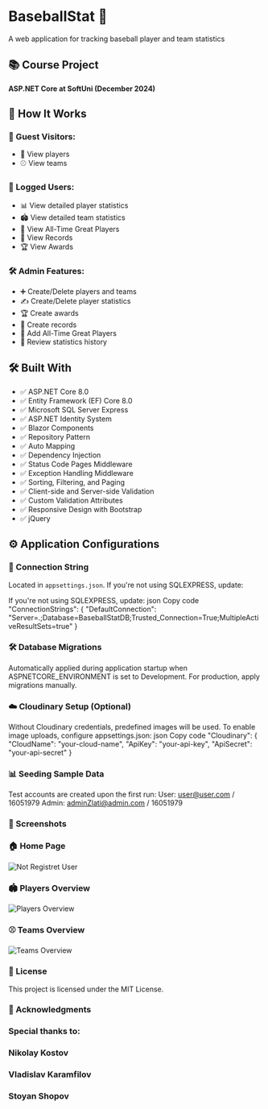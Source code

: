 ﻿# BaseballStat 🎯
A web application for tracking baseball player and team statistics

## 📚 Course Project
**ASP.NET Core at SoftUni (December 2024)**

## 🚀 How It Works
### 👥 Guest Visitors:
- 👀 View players
- ⚾ View teams

### 🔑 Logged Users:
- 📊 View detailed player statistics
- 🏟️ View detailed team statistics
- 🌟 View All-Time Great Players
- 🏅 View Records
- 🏆 View Awards

### 🛠️ Admin Features:
- ➕ Create/Delete players and teams
- ✍️ Create/Delete player statistics
- 🏆 Create awards
- 📜 Create records
- 🏅 Add All-Time Great Players
- 📖 Review statistics history

## 🛠️ Built With
- ✅ ASP.NET Core 8.0
- ✅ Entity Framework (EF) Core 8.0
- ✅ Microsoft SQL Server Express
- ✅ ASP.NET Identity System
- ✅ Blazor Components
- ✅ Repository Pattern
- ✅ Auto Mapping
- ✅ Dependency Injection
- ✅ Status Code Pages Middleware
- ✅ Exception Handling Middleware
- ✅ Sorting, Filtering, and Paging
- ✅ Client-side and Server-side Validation
- ✅ Custom Validation Attributes
- ✅ Responsive Design with Bootstrap
- ✅ jQuery

## ⚙️ Application Configurations
### 🔗 Connection String
Located in `appsettings.json`. If you're not using SQLEXPRESS, update:

If you're not using SQLEXPRESS, update:
json
Copy code
"ConnectionStrings": {
    "DefaultConnection": "Server=.;Database=BaseballStatDB;Trusted_Connection=True;MultipleActiveResultSets=true"
}
### 🛠️ Database Migrations
Automatically applied during application startup when ASPNETCORE_ENVIRONMENT is set to Development.
For production, apply migrations manually.
### ☁️ Cloudinary Setup (Optional)
Without Cloudinary credentials, predefined images will be used.
To enable image uploads, configure appsettings.json:
json
Copy code
"Cloudinary": {
    "CloudName": "your-cloud-name",
    "ApiKey": "your-api-key",
    "ApiSecret": "your-api-secret"
}
### 📊 Seeding Sample Data
Test accounts are created upon the first run:
User: user@user.com / 16051979
Admin: adminZlati@admin.com / 16051979
### 📸 Screenshots

### 🏠 Home Page
![Not Registret User](https://res.cloudinary.com/dsbprqxc5/image/upload/v1733158152/Players/BaseballStat_xsallf.jpg)

### 🏟️ Players Overview

![Players Overview](https://res.cloudinary.com/dsbprqxc5/image/upload/v1733158323/Players/Players_l6us5m.jpg)
### ⚾ Teams Overview

![Teams Overview](https://res.cloudinary.com/dsbprqxc5/image/upload/v1733158432/Players/Teams_doyyzg.jpg)

### 📜 License
This project is licensed under the MIT License.

### 🙏 Acknowledgments

### Special thanks to:

### Nikolay Kostov
### Vladislav Karamfilov
### Stoyan Shopov

